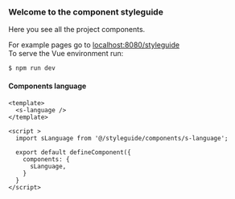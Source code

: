### Welcome to the component styleguide
Here you see all the project components.

For example pages go to
<a href="https://localhost:8080/styleguide" target="_blank">localhost:8080/styleguide</a><br />
To serve the Vue environment run:

```shell
$ npm run dev
```

#### Components language

```vue
<template>
  <s-language />
</template>

<script >
  import sLanguage from '@/styleguide/components/s-language';

  export default defineComponent({
    components: {
      sLanguage,
    }
  }
</script>
```
